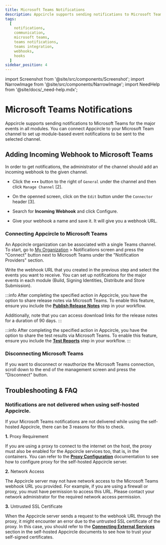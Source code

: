 ```yaml
---
title: Microsoft Teams Notifications
description: Appcircle supports sending notifications to Microsoft Teams for the major events in all modules. You can connect Appcircle to your Microsoft Team channel to set up module-based event notifications to be sent to the selected channel.
tags:
  [
    notifications,
    communication,
    microsoft teams,
    teams notifications,
    teams integration,
    webhooks,
    hooks
  ]
sidebar_position: 4
---
```


import Screenshot from '@site/src/components/Screenshot';
import NarrowImage from '@site/src/components/NarrowImage';
import NeedHelp from '@site/docs/\_need-help.mdx';

# Microsoft Teams Notifications

Appcircle supports sending notifications to Microsoft Teams for the major events in all modules. You can connect Appcircle to your Microsoft Team channel to set up module-based event notifications to be sent to the selected channel.

## Adding Incoming Webhook to Microsoft Teams

In order to get notifications, the administrator of the channel should add an incoming webhook to the given channel.

- Click the ••• button to the right of `General` under the channel and then click `Manage Channel` [2].

- On the openned screen, click on the `Edit` button under the `Connector` header [3].

<Screenshot url="https://cdn.appcircle.io/docs/assets/msteams-configure1.png" />

- Search for **Incoming Webhook** and click Configure.

<Screenshot url='https://cdn.appcircle.io/docs/assets/msteams-configure2.png' />

- Give your webhook a name and save it. It will give you a webhook URL.

<Screenshot url='https://cdn.appcircle.io/docs/assets/msteams-configure3.png' />

### Connecting Appcircle to Microsoft Teams

An Appcircle organization can be associated with a single Teams channel. To start, go to [My Organization](/account/my-organization) > Notifications screen and press the "Connect" button next to Microsoft Teams under the "Notification Providers" section.

<Screenshot url='https://cdn.appcircle.io/docs/assets/integrations-teams.png' />

Write the webhook URL that you created in the previous step and select the events you want to receive. You can set up notifications for the major events in each module (Build, Signing Identities, Distribute and Store Submission).

<Screenshot url='https://cdn.appcircle.io/docs/assets/msteams-configure4.png' />

:::info
After completing the specified action in Appcircle, you have the option to share release notes via Microsoft Teams.
To enable this feature, ensure you include the [**Publish Release Notes**](https://docs.appcircle.io/workflows/common-workflow-steps/publish-release-notes/) step in your workflow.

Additionally, note that you can access download links for the release notes for a duration of 90 days.
:::

<Screenshot url='https://cdn.appcircle.io/docs/assets/2446-ReleaseNotesViaEmail.png' />

:::info
After completing the specified action in Appcircle, you have the option to share the test results via Microsoft Teams.
To enable this feature, ensure you include the [**Test Reports**](https://docs.appcircle.io/continuous-testing/running-ios-unit-and-ui-tests#generating-test-report) step in your workflow.
:::

<Screenshot url='https://cdn.appcircle.io/docs/assets/2446-TestReportsViaEmail.png' />

### Disconnecting Microsoft Teams

If you want to disconnect or reauthorize the Microsoft Teams connection, scroll down to the end of the management screen and press the "Disconnect" button.

<Screenshot url='https://cdn.appcircle.io/docs/assets/msteams-configure5.png' />

## Troubleshooting & FAQ

### Notifications are not delivered when using self-hosted Appcircle.

If your Microsoft Teams notifications are not delivered while using the self-hosted Appcircle, there can be 3 reasons for this to check.

**1.** Proxy Requirement

If you are using a proxy to connect to the internet on the host, the proxy must also be enabled for the Appcircle services too, that is, in the containers. You can refer to the [**Proxy Configuration**](/self-hosted-appcircle/install-server/linux-package/configure-server/integrations-and-access/proxy-configuration.md) documentation to see how to configure proxy for the self-hosted Appcircle server.

**2.** Network Access

The Appcircle server may not have network access to the Microsoft Teams webhook URL you provided. For example, if you are using a firewall or proxy, you must have permission to access this URL. Please contact your network administrator for the required network access permission.

**3.** Untrusted SSL Certificate

When the Appcircle server sends a request to the webhook URL through the proxy, it might encounter an error due to the untrusted SSL certificate of the proxy. In this case, you should refer to the [**Connecting External Services**](/self-hosted-appcircle/install-server/linux-package/configure-server/integrations-and-access/ssl-configuration.md#external-services) section in the self-hosted Appcircle documents to see how to trust your self-signed certificates.

<NeedHelp />
